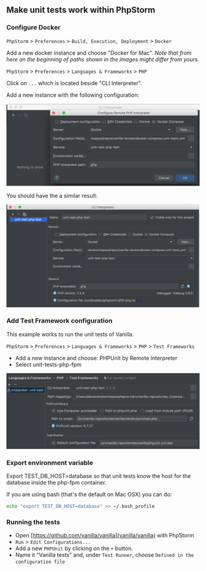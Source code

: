 ## Make unit tests work within PhpStorm

### Configure Docker

`PhpStorm` > `Preferences` > `Build, Execution, Deployment` > `Docker`

Add a new docker instance and choose "Docker for Mac".
*Note that from here on the beginning of paths shown in the images might differ from yours.*

`PhpStorm` > `Preferences` > `Languages & Frameworks` > `PHP`

Click on `...` which is located beside "CLI Interpreter".

Add a new instance with the following configuration:

![CLI Interpreter Add](./images/unittests-cli-interpreter-add.png)

You should have the a similar result:

![CLI Interpreter Configurations](./images/unittests-cli-interpreter.png)

### Add Test Framework configuration

This example works to run the unit tests of Vanilla.

`PhpStorm` > `Preferences` > `Languages & Frameworks` > `PHP` > `Test Frameworks`

- Add a new instance and choose: PHPUnit by Remote Interpreter
- Select unit-tests-php-fpm

![Test framework](./images/unittests-test-framework.png)

### Export environment variable

Export TEST_DB_HOST=database so that unit tests know the host for the database inside the php-fpm container.

If you are using bash (that's the default on Mac OSX) you can do:
```bash
echo "export TEST_DB_HOST=database" >> ~/.bash_profile
```

### Running the tests

- Open [https://github.com/vanilla/vanilla](vanilla/vanilla) with PhpStorm
- `Run` > `Edit Configurations...`
- Add a new `PHPUnit` by clicking on the `+` button.
- Name it "Vanilla tests" and, under `Test Runner`, choose `Defined in the configuration file`
